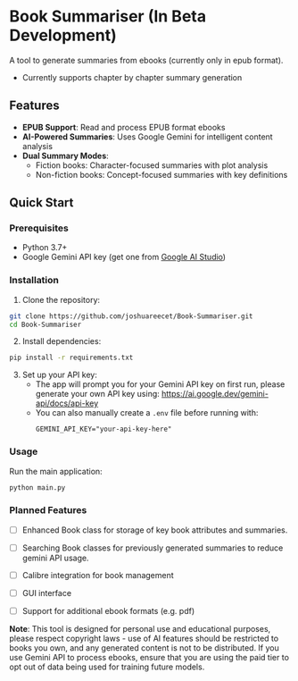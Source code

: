 # Book Summariser (In Beta Development)
A tool to generate summaries from ebooks (currently only in epub format).
- Currently supports chapter by chapter summary generation

## Features
- **EPUB Support**: Read and process EPUB format ebooks
- **AI-Powered Summaries**: Uses Google Gemini  for intelligent content analysis
- **Dual Summary Modes**: 
  - Fiction books: Character-focused summaries with plot analysis
  - Non-fiction books: Concept-focused summaries with key definitions


## Quick Start

### Prerequisites

- Python 3.7+
- Google Gemini API key (get one from [Google AI Studio](https://aistudio.google.com/))

### Installation

1. Clone the repository:
```bash
git clone https://github.com/joshuareecet/Book-Summariser.git
cd Book-Summariser
```

2. Install dependencies:
```bash
pip install -r requirements.txt
```

3. Set up your API key:
   - The app will prompt you for your Gemini API key on first run, please generate your own API key using: https://ai.google.dev/gemini-api/docs/api-key
   - You can also manually create a `.env` file before running with:
     ```
     GEMINI_API_KEY="your-api-key-here"
     ```

### Usage

Run the main application:
```bash
python main.py
```

### Planned Features
- [ ] Enhanced Book class for storage of key book attributes and summaries.
- [ ] Searching Book classes for previously generated summaries to reduce gemini API usage.
- [ ] Calibre integration for book management
- [ ] GUI interface
- [ ] Support for additional ebook formats (e.g. pdf)


**Note**: This tool is designed for personal use and educational purposes, please respect copyright laws - use of AI features should be restricted to books you own, and any generated content is not to be distributed. If you use Gemini API to process ebooks, ensure that you are using the paid tier to opt out of data being used for training future models.
